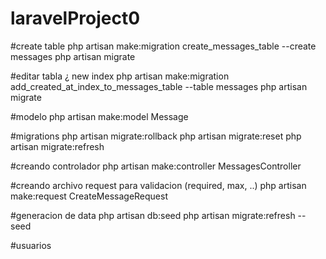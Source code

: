 # laravelProject0

#create table
php artisan make:migration create_messages_table --create messages
php artisan migrate

#editar tabla ¿ new index
php artisan make:migration add_created_at_index_to_messages_table --table messages
php artisan migrate

#modelo
php artisan make:model Message


#migrations
php artisan migrate:rollback
php artisan migrate:reset
php artisan migrate:refresh

#creando controlador
php artisan make:controller MessagesController

#creando archivo request para validacion (required, max, ..)
php artisan make:request CreateMessageRequest

#generacion de data
php artisan db:seed
php artisan migrate:refresh --seed

#usuarios
